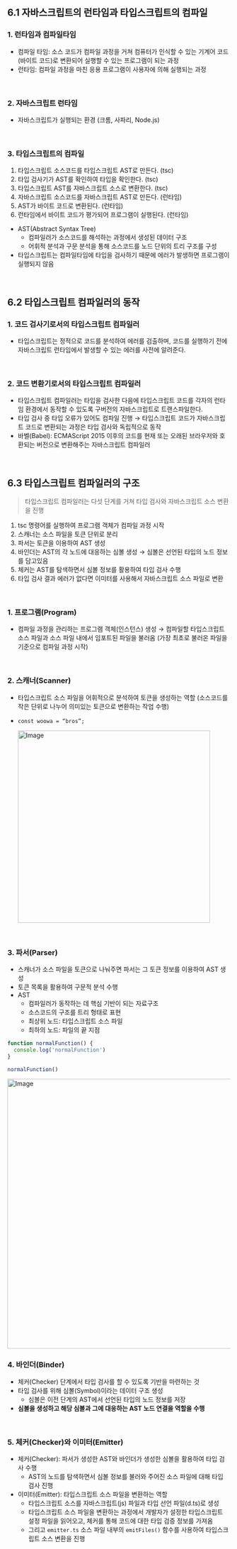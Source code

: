 ## 6.1 자바스크립트의 런타임과 타입스크립트의 컴파일

### 1. 런타임과 컴파일타임

- 컴파일 타임: 소스 코드가 컴파일 과정을 거쳐 컴퓨터가 인식할 수 있는 기계어 코드(바이트 코드)로 변환되어 실행할 수 있는 프로그램이 되는 과정
- 런타임: 컴파일 과정을 마친 응용 프로그램이 사용자에 의해 실행되는 과정

<br>

### 2. 자바스크립트 런타임

- 자바스크립트가 실행되는 환경 (크롬, 사파리, Node.js)

<br>

### 3. 타입스크립트의 컴파일

1.  타입스크립트 소스코드를 타입스크립트 AST로 만든다. (tsc)
2.  타입 검사기가 AST를 확인하여 타입을 확인한다. (tsc)
3.  타입스크립트 AST를 자바스크립트 소스로 변환한다. (tsc)
4.  자바스크립트 소스코드를 자바스크립트 AST로 만든다. (런타임)
5.  AST가 바이트 코드로 변환된다. (런타임)
6.  런타임에서 바이트 코드가 평가되어 프로그램이 실행된다. (런타임)

- AST(Abstract Syntax Tree)
  - 컴파일러가 소스코드를 해석하는 과정에서 생성된 데이터 구조
  - 어휘적 분석과 구문 분석을 통해 소스코드를 노드 단위의 트리 구조를 구성
- 타입스크립트는 컴파일타임에 타입을 검사하기 때문에 에러가 발생하면 프로그램이 실행되지 않음

<br>

## 6.2 타입스크립트 컴파일러의 동작

### 1. 코드 검사기로서의 타입스크립트 컴파일러

- 타입스크립트는 정적으로 코드를 분석하여 에러를 검출하며, 코드를 실행하기 전에 자바스크립트 런타임에서 발생할 수 있는 에러를 사전에 알려준다.

<br>

### 2. 코드 변환기로서의 타입스크립트 컴파일러

- 타입스크립트 컴파일러는 타입을 검사한 다음에 타입스크립트 코드를 각자의 런타임 환경에서 동작할 수 있도록 구버전의 자바스크립트로 트랜스파일한다.
- 타입 검사 중 타입 오류가 있어도 컴파일 진행
  → 타입스크립트 코드가 자바스크립트 코드로 변환되는 과정은 타입 검사와 독립적으로 동작
- 바벨(Babel): ECMAScript 2015 이후의 코드를 현재 또는 오래된 브라우저와 호환되는 버전으로 변환해주는 자바스크립트 컴파일러

<br>

## 6.3 타입스크립트 컴파일러의 구조

> 타입스크립트 컴파일러는 다섯 단계를 거쳐 타입 검사와 자바스크립트 소스 변환을 진행

1. tsc 명령어를 실행하여 프로그램 객체가 컴파일 과정 시작
2. 스캐너는 소스 파일을 토큰 단위로 분리
3. 파서는 토큰을 이용하여 AST 생성
4. 바인더는 AST의 각 노드에 대응하는 심볼 생성
   → 심볼은 선언된 타입의 노드 정보를 담고있음
5. 체커는 AST를 탐색하면서 심볼 정보를 활용하여 타입 검사 수행
6. 타입 검사 결과 에러가 없다면 이미터를 사용해서 자바스크립트 소스 파일로 변환

<br>

### 1. 프로그램(Program)

- 컴파일 과정을 관리하는 프로그램 객체(인스턴스) 생성
  → 컴파일할 타입스크립트 소스 파일과 소스 파일 내에서 임포트된 파일을 불러옴
  (가장 최초로 불러온 파일을 기준으로 컴파일 과정 시작)

<br>

### 2. 스캐너(Scanner)

- 타입스크립트 소스 파일을 어휘적으로 분석하여 토큰을 생성하는 역할
  (소스코드를 작은 단위로 나누어 의미있는 토큰으로 변환하는 작업 수행)
- `const woowa = “bros”;`

  <img width="434" alt="Image" src="https://github.com/user-attachments/assets/b84eff9d-5ac4-4a6f-9312-d753feb4db51" />

<br>

### 3. 파서(Parser)

- 스캐너가 소스 파일을 토큰으로 나눠주면 파서는 그 토큰 정보를 이용하여 AST 생성
- 토큰 목록을 활용하여 구문적 분석 수행
- AST
  - 컴파일러가 동작하는 데 핵심 기반이 되는 자료구조
  - 소스코드의 구조를 트리 형태로 표현
  - 최상위 노드: 타입스크립트 소스 파일
  - 최하의 노드: 파일의 끝 지점

```jsx
function normalFunction() {
  console.log('normalFunction')
}

normalFunction()
```

<img width="609" alt="Image" src="https://github.com/user-attachments/assets/8759d14d-4884-4489-830e-715cb65adb03" />

<br>

### 4. 바인더(Binder)

- 체커(Checker) 단계에서 타입 검사를 할 수 있도록 기반을 마련하는 것
- 타입 검사를 위해 심볼(Symbol)이라는 데이터 구조 생성
  - 심볼은 이전 단계의 AST에서 선언된 타입의 노드 정보를 저장
- **심볼을 생성하고 해당 심볼과 그에 대응하는 AST 노드 연결을 역할을 수행**

<br>

### 5. 체커(Checker)와 이미터(Emitter)

- 체커(Checker): 파서가 생성한 AST와 바인더가 생성한 심볼을 활용하여 타입 검사 수행
  - AST의 노드를 탐색하면서 심볼 정보를 불러와 주어진 소스 파일에 대해 타입 검사 진행
- 이미터(Emitter): 타입스크립트 소스 파일을 변환하는 역할
  - 타입스크립트 소스를 자바스크립트(js) 파일과 타입 선언 파일(d.ts)로 생성
  - 타입스크립트 소스 파일을 변환하는 과정에서 개발자가 설정한 타입스크립트 설정 파일을 읽어오고, 체커를 통해 코드에 대한 타입 검증 정보를 가져옴
  - 그리고 `emitter.ts` 소스 파일 내부의 `emitFiles()` 함수를 사용하여 타입스크립트 소스 변환을 진행
